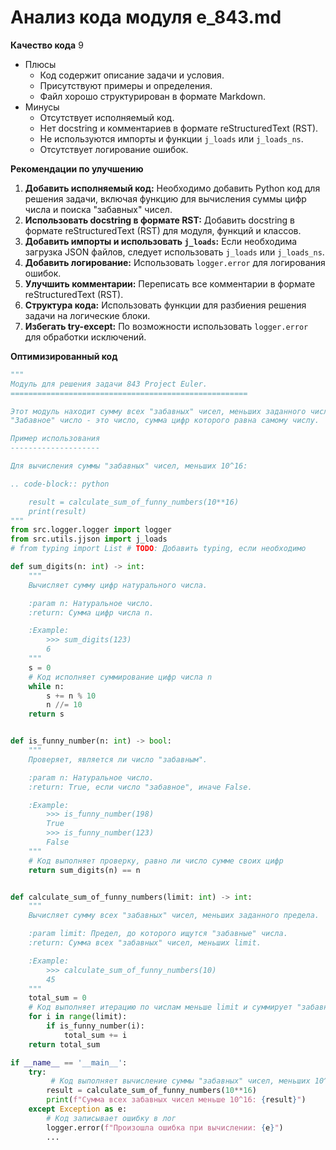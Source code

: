 # Анализ кода модуля e_843.md

**Качество кода**
9
-  Плюсы
    - Код содержит описание задачи и условия.
    - Присутствуют примеры и определения.
    -  Файл хорошо структурирован в формате Markdown.
-  Минусы
    - Отсутствует исполняемый код.
    - Нет docstring и комментариев в формате reStructuredText (RST).
    - Не используются импорты и функции `j_loads` или `j_loads_ns`.
    - Отсутствует логирование ошибок.

**Рекомендации по улучшению**

1.  **Добавить исполняемый код:** Необходимо добавить Python код для решения задачи, включая функцию для вычисления суммы цифр числа и поиска "забавных" чисел.
2.  **Использовать docstring в формате RST:** Добавить docstring в формате reStructuredText (RST) для модуля, функций и классов.
3.  **Добавить импорты и использовать `j_loads`:** Если необходима загрузка JSON файлов, следует использовать `j_loads` или `j_loads_ns`.
4.  **Добавить логирование:** Использовать `logger.error` для логирования ошибок.
5.  **Улучшить комментарии:** Переписать все комментарии в формате reStructuredText (RST).
6.  **Структура кода:** Использовать функции для разбиения решения задачи на логические блоки.
7.  **Избегать try-except:** По возможности использовать `logger.error` для обработки исключений.

**Оптимизированный код**

```python
"""
Модуль для решения задачи 843 Project Euler.
=====================================================

Этот модуль находит сумму всех "забавных" чисел, меньших заданного числа.
"Забавное" число - это число, сумма цифр которого равна самому числу.

Пример использования
--------------------

Для вычисления суммы "забавных" чисел, меньших 10^16:

.. code-block:: python

    result = calculate_sum_of_funny_numbers(10**16)
    print(result)
"""
from src.logger.logger import logger
from src.utils.jjson import j_loads
# from typing import List # TODO: Добавить typing, если необходимо

def sum_digits(n: int) -> int:
    """
    Вычисляет сумму цифр натурального числа.

    :param n: Натуральное число.
    :return: Сумма цифр числа n.

    :Example:
        >>> sum_digits(123)
        6
    """
    s = 0
    # Код исполняет суммирование цифр числа n
    while n:
        s += n % 10
        n //= 10
    return s


def is_funny_number(n: int) -> bool:
    """
    Проверяет, является ли число "забавным".

    :param n: Натуральное число.
    :return: True, если число "забавное", иначе False.

    :Example:
        >>> is_funny_number(198)
        True
        >>> is_funny_number(123)
        False
    """
    # Код выполняет проверку, равно ли число сумме своих цифр
    return sum_digits(n) == n


def calculate_sum_of_funny_numbers(limit: int) -> int:
    """
    Вычисляет сумму всех "забавных" чисел, меньших заданного предела.

    :param limit: Предел, до которого ищутся "забавные" числа.
    :return: Сумма всех "забавных" чисел, меньших limit.

    :Example:
        >>> calculate_sum_of_funny_numbers(10)
        45
    """
    total_sum = 0
    # Код выполняет итерацию по числам меньше limit и суммирует "забавные" числа
    for i in range(limit):
        if is_funny_number(i):
            total_sum += i
    return total_sum

if __name__ == '__main__':
    try:
         # Код выполняет вычисление суммы "забавных" чисел, меньших 10^16
        result = calculate_sum_of_funny_numbers(10**16)
        print(f"Сумма всех забавных чисел меньше 10^16: {result}")
    except Exception as e:
        # Код записывает ошибку в лог
        logger.error(f"Произошла ошибка при вычислении: {e}")
        ...
```